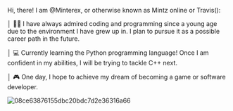 Hi, there! I am @Minterex, or otherwise known as Mintz online or Travis():

  │ 👨‍💻 I have always admired coding and programming since a young age due to the environment I have grew up in. I plan to pursue it as a possible career path in the future.

  │ 💻 Currently learning the Python programming language! Once I am confident in my abilities, I will be trying to tackle C++ next.

  │ 🎮 One day, I hope to achieve my dream of becoming a game or software developer.

![08ce63876155dbc20bdc7d2e36316a66](https://user-images.githubusercontent.com/66548386/209697599-8db097bf-a674-4a44-8b30-981959499421.gif)

<!---
Minterex/Minterex is a ✨ special ✨ repository because its `README.md` (this file) appears on your GitHub profile.
You can click the Preview link to take a look at your changes.
--->
